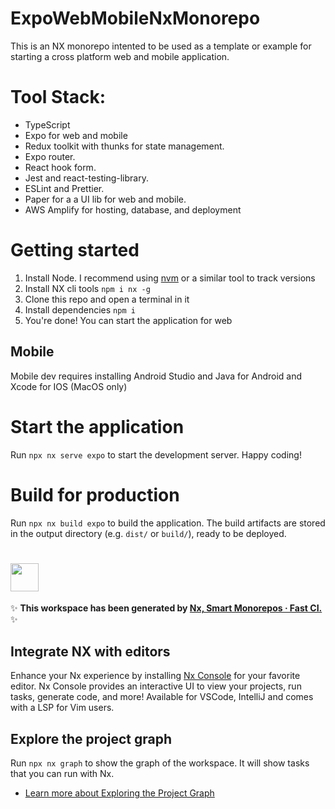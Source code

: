 # ExpoWebMobileNxMonorepo

This is an NX monorepo intented to be used as a template or example for starting a cross platform web and mobile application.

# Tool Stack:
* TypeScript
* Expo for web and mobile
* Redux toolkit with thunks for state management.
* Expo router.
* React hook form.
* Jest and react-testing-library.
* ESLint and Prettier.
* Paper for a a UI lib for web and mobile.
* AWS Amplify for hosting, database, and deployment

# Getting started

1. Install Node. I recommend using [nvm](https://github.com/nvm-sh/nvm) or a similar tool to track versions
1. Install NX cli tools `npm i nx -g`
1. Clone this repo and open a terminal in it
1. Install dependencies `npm i`
1. You're done! You can start the application for web

## Mobile

Mobile dev requires installing Android Studio and Java for Android and Xcode for IOS (MacOS only)

# Start the application

Run `npx nx serve expo` to start the development server. Happy coding!

# Build for production

Run `npx nx build expo` to build the application. The build artifacts are stored in the output directory (e.g. `dist/` or `build/`), ready to be deployed.

# <a alt="Nx logo" href="https://nx.dev" target="_blank" rel="noreferrer"><img src="https://raw.githubusercontent.com/nrwl/nx/master/images/nx-logo.png" width="45"></a>

✨ **This workspace has been generated by [Nx, Smart Monorepos · Fast CI.](https://nx.dev)** ✨

## Integrate NX with editors

Enhance your Nx experience by installing [Nx Console](https://nx.dev/nx-console) for your favorite editor. Nx Console
provides an interactive UI to view your projects, run tasks, generate code, and more! Available for VSCode, IntelliJ and
comes with a LSP for Vim users.

## Explore the project graph

Run `npx nx graph` to show the graph of the workspace.
It will show tasks that you can run with Nx.

- [Learn more about Exploring the Project Graph](https://nx.dev/core-features/explore-graph)
